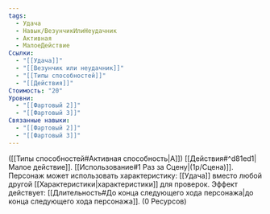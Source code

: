 ```yaml
---
tags:
  - Удача
  - Навык/ВезунчикИлиНеудачник
  - Активная
  - МалоеДействие
Ссылки:
  - "[[Удача]]"
  - "[[Везунчик или неудачник]]"
  - "[[Типы способностей]]"
  - "[[Действия]]"
Стоимость: "20"
Уровни:
  - "[[Фартовый 2]]"
  - "[[Фартовый 3]]"
Связанные навыки:
  - "[[Фартовый 2]]"
  - "[[Фартовый 3]]"
---
```

([[Типы способностей#Активная способность|А]]) [[Действия#^d81ed1|Малое действие]]. [[Использование#1 Раз за Сцену|(1р/Сцена)]]. Персонаж может использовать характеристику: [[Удача]] вместо любой другой [[Характеристики|характеристики]] для проверок. Эффект действует: [[Длительность#До конца следующего хода персонажа|до конца следующего хода персонажа]]. (0 Ресурсов)